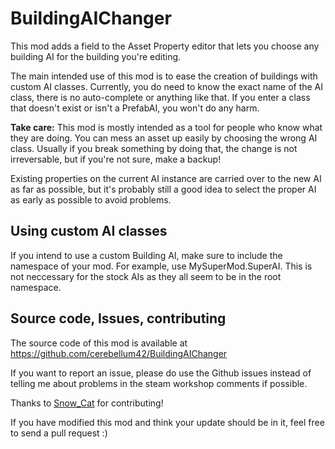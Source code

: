 # BuildingAIChanger

This mod adds a field to the Asset Property editor that lets you choose any building AI for the building you're editing.

The main intended use of this mod is to ease the creation of buildings with custom AI classes. Currently, you do need to know the exact name of the AI class, there is no auto-complete or anything like that. If you enter a class that doesn't exist or isn't a PrefabAI, you won't do any harm.

**Take care:** This mod is mostly intended as a tool for people who know what they are doing. You can mess an asset up easily by choosing the wrong AI class. Usually if you break something by doing that, the change is not irreversable, but if you're not sure, make a backup!

Existing properties on the current AI instance are carried over to the new AI as far as possible, but it's probably still a good idea to select the proper AI as early as possible to avoid problems.

## Using custom AI classes

If you intend to use a custom Building AI, make sure to include the namespace of your mod. For example, use MySuperMod.SuperAI. This is not neccessary for the stock AIs as they all seem to be in the root namespace.

## Source code, Issues, contributing

The source code of this mod is available at https://github.com/cerebellum42/BuildingAIChanger

If you want to report an issue, please do use the Github issues instead of telling me about problems in the steam workshop comments if possible.

Thanks to [Snow_Cat](http://steamcommunity.com/id/va3mow) for contributing!

If you have modified this mod and think your update should be in it, feel free to send a pull request :)
